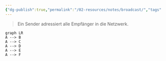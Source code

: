 ```yaml
---
{"dg-publish":true,"permalink":"/02-resources/notes/broadcast/","tags":["#informatik/netzwerk"],"noteIcon":"","updated":"2025-09-10T16:35:09.000+02:00"}
---
```


> Ein Sender adressiert alle Empfänger in die Netzwerk.
```mermaid
graph LR
A --> B
A --> C
A --> D
A --> E
A --> F
```